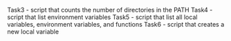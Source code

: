 Task3 - script that counts the number of directories in the PATH
Task4 - script that list environment variables
Task5 - script that list all local variables, environment variables, and functions
Task6 - script that creates a new local variable
